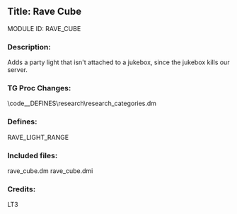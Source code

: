 ## Title: Rave Cube

MODULE ID: RAVE_CUBE

### Description:

Adds a party light that isn't attached to a jukebox, since the jukebox kills our server.

### TG Proc Changes:
\code\__DEFINES\research\research_categories.dm

### Defines:

RAVE_LIGHT_RANGE

### Included files:

rave_cube.dm
rave_cube.dmi

### Credits:

LT3
